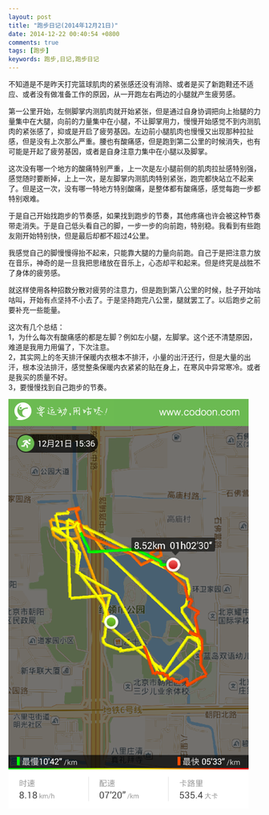```yaml
---
layout: post
title: "跑步日记(2014年12月21日)"
date: 2014-12-22 00:40:54 +0800
comments: true
tags: [跑步]
keywords: 跑步,日记,跑步日记
---
```


不知道是不是昨天打完篮球肌肉的紧张感还没有消除、或者是买了新跑鞋还不适应、或者没有做准备工作的原因，从一开跑左右两边的小腿就产生疲劳感。  

第一公里开始，左侧脚掌内测肌肉就开始紧张，但是通过自身协调把向上抬腿的力量集中在大腿，向前的力量集中在小腿，不让脚掌用力，慢慢开始感觉不到内测肌肉的紧张感了，抑或是开启了疲劳基因。左边前小腿肌肉也慢慢又出现那种拉扯感，但是没有上次那么严重。腰也有酸痛感，但是跑到第二公里的时候消失，也有可能是开起了疲劳基因，或者是自身注意力集中在小腿以及脚掌。  

这次没有哪一个地方的酸痛特别严重，上一次是左小腿前侧的肌肉拉扯感特别强，感觉随时要断掉，上上一次，是左脚掌内测肌肉特别紧张，跑完都快站立不起来了。但是这一次，没有哪一特地方特别酸痛，是整体都有酸痛感，感觉每跑一步都特别艰难。  

于是自己开始找跑步的节奏感，如果找到跑步的节奏，其他疼痛也许会被这种节奏带走消失。于是自己低头看自己的脚，一步一步的向前跑，特别稳。我看到有些跑友刚开始特别快，但是最后却都不超过4公里。  

我感觉自己的脚慢慢得抬不起来，只能靠大腿的力量向前跑。自己于是把注意力放在音乐，神奇的是一旦我把思绪放在音乐上，心态却平和起来。但是终究是战胜不了身体的疲劳感。  

就这样使用各种招数分散对疲劳的注意力，但是跑到第八公里的时候，肚子开始咕咕叫，开始有点坚持不小去了。于是坚持跑完八公里，腿就罢工了。以后跑步之前要补充一些能量。  

这次有几个总结：  
1，为什么每次有酸痛感的都是左脚？例如左小腿，左脚掌。这个还不清楚原因，难道是我用力用偏了，下次注意。    
2，其实网上的冬天排汗保暖内衣根本不排汗，小量的出汗还行，但是大量的出汗，根本没法排汗，感觉整条保暖内衣紧紧的贴在身上，在寒风中异常寒冷。或者是我买的质量不好。    
3，要慢慢找到自己跑步的节奏。    

![20141221跑步记录](/images/run/share_tmp20141222.png)

